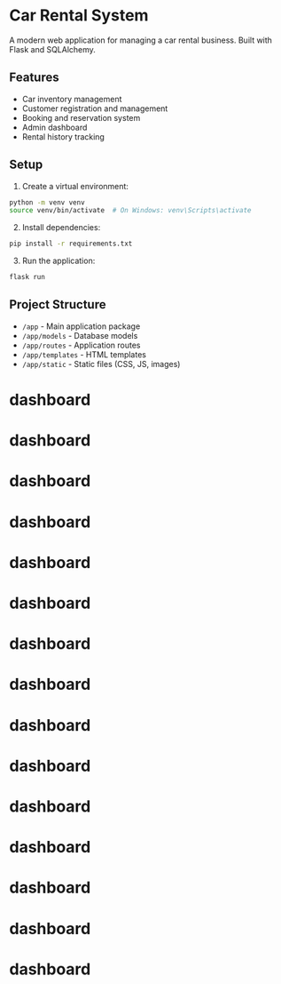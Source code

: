 # Car Rental System

A modern web application for managing a car rental business. Built with Flask and SQLAlchemy.

## Features

- Car inventory management
- Customer registration and management
- Booking and reservation system
- Admin dashboard
- Rental history tracking

## Setup

1. Create a virtual environment:
```bash
python -m venv venv
source venv/bin/activate  # On Windows: venv\Scripts\activate
```

2. Install dependencies:
```bash
pip install -r requirements.txt
```

3. Run the application:
```bash
flask run
```

## Project Structure

- `/app` - Main application package
- `/app/models` - Database models
- `/app/routes` - Application routes
- `/app/templates` - HTML templates
- `/app/static` - Static files (CSS, JS, images)
# dashboard
# dashboard
# dashboard
# dashboard
# dashboard
# dashboard
# dashboard
# dashboard
# dashboard
# dashboard
# dashboard
# dashboard
# dashboard
# dashboard
# dashboard
